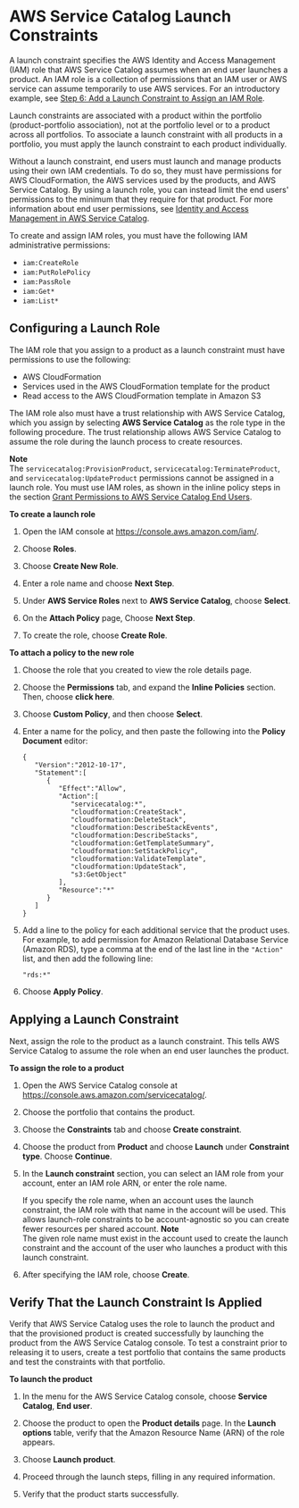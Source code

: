 # AWS Service Catalog Launch Constraints<a name="constraints-launch"></a>

A launch constraint specifies the AWS Identity and Access Management \(IAM\) role that AWS Service Catalog assumes when an end user launches a product\. An IAM role is a collection of permissions that an IAM user or AWS service can assume temporarily to use AWS services\. For an introductory example, see [Step 6: Add a Launch Constraint to Assign an IAM Role](getstarted-launchconstraint.md)\.

Launch constraints are associated with a product within the portfolio \(product\-portfolio association\), not at the portfolio level or to a product across all portfolios\. To associate a launch constraint with all products in a portfolio, you must apply the launch constraint to each product individually\.

Without a launch constraint, end users must launch and manage products using their own IAM credentials\. To do so, they must have permissions for AWS CloudFormation, the AWS services used by the products, and AWS Service Catalog\. By using a launch role, you can instead limit the end users' permissions to the minimum that they require for that product\. For more information about end user permissions, see [Identity and Access Management in AWS Service Catalog](controlling_access.md)\.

To create and assign IAM roles, you must have the following IAM administrative permissions:
+ `iam:CreateRole`
+ `iam:PutRolePolicy`
+ `iam:PassRole`
+ `iam:Get*`
+ `iam:List*`

## Configuring a Launch Role<a name="constraints-launch-role"></a>

The IAM role that you assign to a product as a launch constraint must have permissions to use the following:
+ AWS CloudFormation
+ Services used in the AWS CloudFormation template for the product
+ Read access to the AWS CloudFormation template in Amazon S3

The IAM role also must have a trust relationship with AWS Service Catalog, which you assign by selecting **AWS Service Catalog** as the role type in the following procedure\. The trust relationship allows AWS Service Catalog to assume the role during the launch process to create resources\.

**Note**  
The `servicecatalog:ProvisionProduct`, `servicecatalog:TerminateProduct`, and `servicecatalog:UpdateProduct` permissions cannot be assigned in a launch role\. You must use IAM roles, as shown in the inline policy steps in the section [Grant Permissions to AWS Service Catalog End Users](getstarted-iamenduser.md)\.

**To create a launch role**

1. Open the IAM console at [https://console\.aws\.amazon\.com/iam/](https://console.aws.amazon.com/iam/)\.

1. Choose **Roles**\.

1. Choose **Create New Role**\.

1. Enter a role name and choose **Next Step**\.

1. Under **AWS Service Roles** next to **AWS Service Catalog**, choose **Select**\.

1. On the **Attach Policy** page, Choose **Next Step**\.

1. To create the role, choose **Create Role**\. 

**To attach a policy to the new role**

1. Choose the role that you created to view the role details page\.

1. Choose the **Permissions** tab, and expand the **Inline Policies** section\. Then, choose **click here**\.

1. Choose **Custom Policy**, and then choose **Select**\. 

1. Enter a name for the policy, and then paste the following into the **Policy Document** editor: 

   ```
   {  
      "Version":"2012-10-17",
      "Statement":[  
         {  
            "Effect":"Allow",
            "Action":[  
               "servicecatalog:*",
               "cloudformation:CreateStack",
               "cloudformation:DeleteStack",
               "cloudformation:DescribeStackEvents",
               "cloudformation:DescribeStacks",
               "cloudformation:GetTemplateSummary",
               "cloudformation:SetStackPolicy",
               "cloudformation:ValidateTemplate",
               "cloudformation:UpdateStack",
               "s3:GetObject"
            ],
            "Resource":"*"
         }
      ]
   }
   ```

1. Add a line to the policy for each additional service that the product uses\. For example, to add permission for Amazon Relational Database Service \(Amazon RDS\), type a comma at the end of the last line in the `"Action"` list, and then add the following line: 

   ```
   "rds:*"
   ```

1. Choose **Apply Policy**\.

## Applying a Launch Constraint<a name="constraints-launch-constraint"></a>

Next, assign the role to the product as a launch constraint\. This tells AWS Service Catalog to assume the role when an end user launches the product\. 

**To assign the role to a product**

1. Open the AWS Service Catalog console at [https://console\.aws\.amazon\.com/servicecatalog/](https://console.aws.amazon.com/servicecatalog/)\.

1. Choose the portfolio that contains the product\.

1. Choose the **Constraints** tab and choose **Create constraint**\.

1. Choose the product from **Product** and choose **Launch** under **Constraint type**\. Choose **Continue**\.

1. In the **Launch constraint** section, you can select an IAM role from your account, enter an IAM role ARN, or enter the role name\.

   If you specify the role name, when an account uses the launch constraint, the IAM role with that name in the account will be used\. This allows launch\-role constraints to be account\-agnostic so you can create fewer resources per shared account\. 
**Note**  
The given role name must exist in the account used to create the launch constraint and the account of the user who launches a product with this launch constraint\. 

1. After specifying the IAM role, choose **Create**\.

## Verify That the Launch Constraint Is Applied<a name="constraints-launch-test"></a>

Verify that AWS Service Catalog uses the role to launch the product and that the provisioned product is created successfully by launching the product from the AWS Service Catalog console\. To test a constraint prior to releasing it to users, create a test portfolio that contains the same products and test the constraints with that portfolio\.

**To launch the product**

1. In the menu for the AWS Service Catalog console, choose **Service Catalog**, **End user**\.

1. Choose the product to open the **Product details** page\. In the **Launch options** table, verify that the Amazon Resource Name \(ARN\) of the role appears\.

1. Choose **Launch product**\.

1. Proceed through the launch steps, filling in any required information\.

1. Verify that the product starts successfully\.